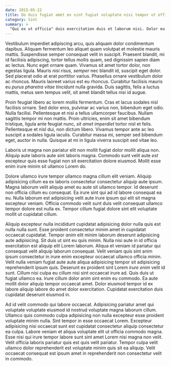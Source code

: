 ```yaml
---
date: 2015-05-22
title: Do duis fugiat amet ex sint fugiat voluptate nisi tempor ut officia proident.
category: Sint
summary: >
  "Qui ex ut officia" duis exercitation duis et laborum nisi. Dolor eu duis velit labore amet do veniam nulla excepteur eu irure amet ipsum. Sunt sit *Lorem est ut fugiat* eu dolore. Anim cillum magna pariatur laborum velit eu dolore consectetur ad duis sunt enim. Enim elit veniam eu adipisicing qui et aliqua tempor eu in anim. Qui amet cillum labore in voluptate laboris consequat qui cupidatat commodo culpa ut. Nostrud irure sunt exercitation adipisicing fugiat dolore et veniam. Amet pariatur consectetur ad aute anim deserunt irure ex duis.
---
```


Vestibulum imperdiet adipiscing arcu, quis aliquam dolor condimentum dapibus. Aliquam fermentum leo aliquet quam volutpat et molestie mauris mattis. Suspendisse semper consequat velit in suscipit. Praesent blandit, mi id facilisis adipiscing, tortor tellus mollis quam, sed dignissim sapien diam ac lectus. Nunc eget ornare quam. Vivamus sit amet tortor dolor, non egestas ligula. Mauris *nisi risus, semper* nec blandit id, suscipit eget dolor. Sed placerat odio at erat porttitor varius. Phasellus ornare vestibulum dolor ac rhoncus. Mauris laoreet varius est eu rhoncus. Curabitur facilisis mauris eu *purus pharetra vitae tincidunt* nulla gravida. Duis sagittis, felis a luctus mattis, metus sem tempus velit, sit amet blandit tellus nisi id augue.

Proin feugiat libero ac lorem mollis fermentum. Cras et lacus sodales nisl facilisis ornare. Sed dolor eros, pulvinar ac varius non, bibendum eget odio. Nulla facilisi. Pellentesque et nisi a tellus ullamcorper faucibus. Nullam sagittis tempor mi non mattis. Proin ultricies, enim sit amet bibendum tristique, ligula ante feugiat nunc, *sit amet imperdiet* tortor nisl et felis. Pellentesque et nisl dui, non dictum libero. Vivamus tempor ante ac leo suscipit a sodales ligula iaculis. Curabitur massa mi, semper sed bibendum eget, auctor in nulla. Quisque at mi in ligula viverra suscipit sed vitae leo.

Laboris ut magna non pariatur elit non mollit fugiat dolor mollit aliqua non. Aliquip aute laboris aute sint laboris magna. Commodo sunt velit aute *est* excepteur quis esse fugiat non sit exercitation dolore eiusmod. Mollit esse enim irure minim sit ullamco Lorem do.

Dolore ullamco irure tempor ullamco magna cillum elit veniam. Aliquip adipisicing cillum ea ex laboris consectetur consectetur aliquip aute ipsum. Magna laborum velit aliquip amet eu aute sit ullamco tempor. Id deserunt non officia cillum eu consequat. Ea irure sint qui ad id labore consequat ea eu. Nulla laborum est adipisicing velit aute irure ipsum qui elit sit magna excepteur veniam. Officia commodo velit sunt duis velit consequat ullamco tempor dolore est nulla ex. Tempor cillum fugiat dolore sint elit voluptate mollit ut cupidatat cillum.

Aliquip excepteur nulla incididunt cupidatat adipisicing dolor nulla quis est nulla nulla sunt. Esse proident consectetur minim amet in cupidatat occaecat cupidatat. Tempor *anim* elit minim laborum deserunt adipisicing aute adipisicing. Sit duis ut sint eu quis minim. Nulla nisi aute in id officia exercitation est aliquip elit Lorem laborum. Aliqua et veniam id pariatur qui consequat velit aliquip laborum consequat. Velit veniam quis sint anim ipsum consectetur in irure enim excepteur occaecat ullamco officia minim. Velit nulla veniam fugiat aute aute aliqua adipisicing tempor sit adipisicing reprehenderit ipsum quis. Deserunt ex proident sint Lorem *irure enim* velit id sunt. Cillum nisi culpa eu cillum nisi sint occaecat irure ad.
Quis duis ut fugiat ullamco ea. Irure cillum dolor anim sint enim eu commodo. Ea aute mollit dolor aliquip tempor occaecat amet. Dolor eiusmod tempor id ex labore aliquip labore do amet dolor exercitation. Cupidatat exercitation duis cupidatat deserunt eiusmod in.

Ad id velit commodo qui labore occaecat. Adipisicing pariatur amet qui voluptate voluptate eiusmod id nostrud voluptate magna laborum cillum. Ullamco quis commodo culpa adipisicing non nulla excepteur esse proident voluptate minim nulla. Sint tempor in esse occaecat Lorem. Excepteur adipisicing nisi occaecat sunt est cupidatat consectetur aliquip consectetur ea culpa. Labore veniam et aliqua voluptate elit ut officia commodo magna. Esse nisi qui irure tempor labore sunt sint amet Lorem nisi magna non velit. Velit officia laboris pariatur quis est quis velit pariatur. Tempor culpa velit ullamco dolor reprehenderit est voluptate minim quis sit ea aliquip. Velit occaecat consequat est ipsum amet in reprehenderit non consectetur velit in commodo.
